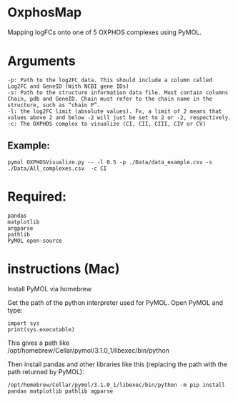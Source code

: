 # OxphosMap
Mapping logFCs onto one of 5 OXPHOS complexes using PyMOL. 

# Arguments

    -p: Path to the log2FC data. This should include a column called Log2FC and GeneID (With NCBI gene IDs)
    -s: Path to the structure information data file. Must contain columns Chain, pdb and GeneID. Chain must refer to the chain name in the structure, such as “chain P”.
    -l: the log2FC limit (absolute values). Fx, a limit of 2 means that values above 2 and below -2 will just be set to 2 or -2, respectively. 
    -c: The OXPHOS complex to visualize (CI, CII, CIII, CIV or CV)

## Example: 

    pymol OXPHOSVisualize.py -- -l 0.5 -p ./Data/data_example.csv -s ./Data/All_complexes.csv  -c CI

# Required:

    pandas
    matplotlib
    argparse
    pathlib
    PyMOL open-source  

# instructions (Mac)

Install PyMOL via homebrew

Get the path of the python interpreter used for PyMOL. Open PyMOL and type:

    import sys
    print(sys.executable)

This gives a path like /opt/homebrew/Cellar/pymol/3.1.0_1/libexec/bin/python

Then install pandas and other libraries like this (replacing the path with the path returned by PyMOL): 

    /opt/homebrew/Cellar/pymol/3.1.0_1/libexec/bin/python -m pip install pandas matplotlib pathlib agparse 